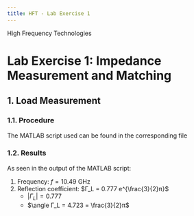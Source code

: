 ```yaml
---
title: HFT - Lab Exercise 1
---
```


<style>
:root {
    --markdown-font-family: "Times New Roman", Times, serif;
    --markdown-font-size: 10.5pt;
    --vscode-textBlockQuote-border: #9599e1;
}
</style>

<p class="supt1 center">High Frequency Technologies</p>

# Lab Exercise 1: Impedance Measurement and Matching

## 1. Load Measurement

### 1.1. Procedure

The MATLAB script used can be found in the corresponding file

### 1.2. Results

As seen in the output of the MATLAB script:

1. Frequency: $f = 10.49 \text{ GHz}$
2. Reflection coefficient: $Γ_L = 0.777 e^{\frac{3}{2}π}$
    * $|Γ_L| = 0.777$
    * $\angle Γ_L = 4.723 = \frac{3}{2}π$
